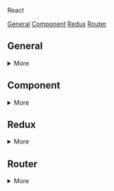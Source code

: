 React

[General](#General)
[Component](#Component)
[Redux](#Redux)
[Router](#Router)

## General
<details>
  <summary>More</summary>
[React](#React)
[Virtual DOM](#Virtual-DOM)
[Features](#Features)
[JSX](#JSX)

## React

<details>
  <summary>More</summary>

  * React is a front-end JavaScript library developed by Facebook in 2011.
  * It follows the component based approach which helps in building reusable UI components.
  * It is used for developing complex and interactive web and mobile UI.
  * Even though it was open-sourced only in 2015, it has one of the largest communities supporting it.

</details>

## Virtual DOM

<details>
  <summary>More</summary>

  The virtual DOM is only a virtual representation of the DOM. Everytime the state of our application changes, the virtual DOM gets updated instead of the real DOM.

  When the state of a component changes, React updates the virtual DOM tree. Once the virtual DOM has been updated, React then compares the current version of the virtual DOM with the previous version of the virtual DOM. This process is called “diffing”.

  Once React knows which virtual DOM objects have changed, then React updates only those objects, in the real DOM.

</details>

## Features

<details>
  <summary>More</summary>

  * It uses the virtual DOM instead of the real DOM.
  * It uses server-side rendering.
  * It follows uni-directional data flow or data binding.

</details>

## JSX

<details>
  <summary>More</summary>

  * It is a syntax extension to JavaScript.
  * JSX produces React “elements”.
  * This is a type of file used by React which utilizes the expressiveness of JavaScript along with HTML like template syntax.
  Example:
  ```
  render(){
    return(        
      <div>
        <h1> Hello World from Edureka!!</h1>
      </div>
    );
  }
```

Browsers can only read JavaScript objects but JSX in not a regular JavaScript object. Thus to enable a browser to read JSX, first, we need to transform JSX file into a JavaScript object using JSX transformers like Babel and then pass it to the browser.

</details>

</details>

## Component
<details>
  <summary>More</summary>

[Components](#Components)
[render()](#render())
[Elements](#Elements)
[Props](#Props)
[state](#state)
[stateless component](#stateless-component)
[stateful component](#statefull-component)
[Presentational components](#Presentational-components)
[Container component](#Container-component)
[Pure component](#Pure-component)
[Lifecycle](#Lifecycle)
[events](#events)
[Refs](#Refs)
[Higher Order Components(HOC)](#Higher-Order-Components(HOC))
[](#)
[](#)
[](#)

## Components

<details>
  <summary>More</summary>

Components are small independent and reusable pieces of a React application’s UI. It renders each of these components independent of each other without affecting the rest of the UI.

</details>

## render()

<details>
  <summary>More</summary>

  * Each React component must have a render() mandatorily.
  * It returns a single React element which is the representation of the native DOM component. If more than one HTML element needs to be rendered, then they must be grouped together inside one enclosing tag such as <form>, <group>,<div>

</details>

## Elements

<details>
  <summary>More</summary>
* An element describes what you want to see on the screen
```
const element = <h1>Hello, world</h1>;
```
* Elements are what components are “made of”

</details>

## Props

<details>
  <summary>More</summary>

* Props is the shorthand for Properties
* They are always passed down from the parent to the child components throughout the application.
* A child component can never send a prop back to the parent component.

</details>

## state
<details>
  <summary>More</summary>

* states are the objects which determine components rendering and behavior
* They are mutable unlike the props and create dynamic and interactive components
* They are accessed via this.state().

</details>

## stateless component

<details>
  <summary>More</summary>

  * A functional(stateless) component is just a plain javascript function which takes props as an argument and returns a react element.
  * It also has no lifecycle so you can’t use componentDidMount and other hooks.

  ```
  function Hello(props){
   return <div>Hello {props.name}</div>
  }
  ```

</details>

## stateful component
<details>
  <summary>More</summary>

 * Stateful components are always class components.
 * Stateful components have a state that gets initialized in the constructor.
 * It has access to the lifecycle hook.

 ```
 class Welcome extends React.Component {

   constructor(props) {
     super(props);
     this.state = { counter: 0 };
   }

  render() {
    return <h1>Hello, {this.props.name}</h1>;
  }
}
```

</details>

## Presentational components

<details>
  <summary>More</summary>

  * Are coupled with the view or how things look
  * These components accept props from their container and render them.
  *  A presentational component receives the data and callbacks exclusively via props and when an event occurs, like a button being pressed, it performs a callback to the container component via props to invoke an event handling method.
  * Functional components should be your first choice for writing presentational components unless a state is required.

  ```
  //defining the component as a React Component
  function Image (props) {
    return <img src={props.image} />;
  }
  export default Image

  //defining the component as a constant
  const Image = props => (
     <img src={props.image} />
  )
  export default Image
```
* You have the option to define them like regular react components or as constants.

</details>

## Container component

<details>
  <summary>More</summary>

  * They rarely have any HTML tags of their
  * They are often stateful
  * Container components will deal with the behavioral part.
  * A container component tells the presentational component what should be rendered using props
  * If using Redux, a container component contains the code that dispatches an action to a store.

```
import React, {Component} from 'react';
import Image from './presentational/Image';

  class Collage extends Component {
   constructor(props) {
      super(props);

      this.state = {
         images: []
      };
   }
   componentDidMount() {
      fetch('/api/current_user/image_list')
         .then(response => response.json())
         .then(images => this.setState({images}));
   }
   render() {
      return (
         <div className="image-list">
            <Image images={this.state.images} />
         </div>
      )
   }
 }
```

</details>

## Pure component

<details>
  <summary>More</summary>

  * A component is said to be pure if it is guaranteed to return the same result given the same props and state.
  A functional component is a good example of a pure component because, given an input, you know what will be rendered.

  ```
  const HelloWorld = ({name}) => (
    <div>{`Hi ${name}`}</div>
  );
  ```

</details>

## Lifecycle

<details>
  <summary>More</summary>

  **Mounting**
  * constructor()
  * static getDerivedStateFromProps()
  * render()
  * componentDidMount()

  **Updating**
  * static getDerivedStateFromProps()
  * shouldComponentUpdate()
  * render()
  * getSnapshotBeforeUpdate()
  * componentDidUpdate()

  **Unmounting**
  * componentWillUnmount()

  **Error Handling**
  These methods are called when there is an error during rendering, in a lifecycle method, or in the constructor of any child component.

  * static getDerivedStateFromError()
  * componentDidCatch()


</details>

## events

<details>
  <summary>More</summary>

  * In React, events are the triggered reactions to specific actions like mouse hover, mouse click, key press, etc.
  * Events are named using camel case instead of just using the lowercase.
  * Events are passed as functions instead of strings.

  ```
  show = () => {
    //code
  }

  render(){
    <div onClick={this.show}>Click Me!</div>
  }
  ```

</details>

## Refs

<details>
  <summary>More</summary>

  * It is an attribute which helps to store a reference to a particular React element or component,
  * Use when you need to manage focus, select text or media playback.

  ```
  class MyComponent extends React.Component {
    constructor(props) {
      super(props);
      this.myRef = React.createRef();
    }
    render() {
      return <div ref={this.myRef} />;
    }
  }
  ```

</details>

##Higher Order Components(HOC)

<details>
  <summary>More</summary>

  * Higher Order Component is an advanced way of reusing the component logic.
  * HOC are custom components which wrap another component within it.
  * They are a pattern that emerges from React’s compositional nature.
  * Concretely, a higher-order component is a function that takes a component and returns a new component.

</details>

</details>

## Redux
<details>
  <summary>More</summary>

##

<details>
  <summary>More</summary>

</details>

</details>

## Router
<details>
  <summary>More</summary>
</details>
